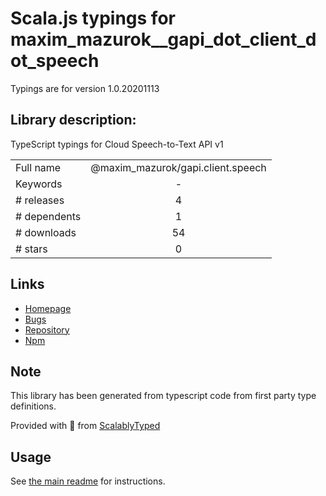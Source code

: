 
# Scala.js typings for maxim_mazurok__gapi_dot_client_dot_speech

Typings are for version 1.0.20201113

## Library description:
TypeScript typings for Cloud Speech-to-Text API v1

|                    |                 |
| ------------------ | :-------------: |
| Full name          | @maxim_mazurok/gapi.client.speech |
| Keywords           | - |
| # releases         | 4 |
| # dependents       | 1 |
| # downloads        | 54 |
| # stars            | 0 |

## Links
- [Homepage](https://github.com/Maxim-Mazurok/google-api-typings-generator#readme)
- [Bugs](https://github.com/Maxim-Mazurok/google-api-typings-generator/issues)
- [Repository](https://github.com/Maxim-Mazurok/google-api-typings-generator)
- [Npm](https://www.npmjs.com/package/%40maxim_mazurok%2Fgapi.client.speech)
    


## Note
This library has been generated from typescript code from first party type definitions.

Provided with :purple_heart: from [ScalablyTyped](https://github.com/oyvindberg/ScalablyTyped)

## Usage
See [the main readme](../../readme.md) for instructions.


